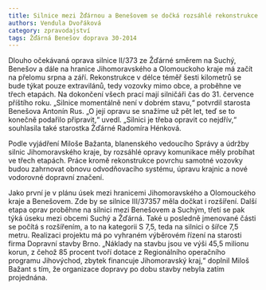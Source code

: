 ```yaml
---
title: Silnice mezi Žďárnou a Benešovem se dočká rozsáhlé rekonstrukce
authors: Vendula Dvořáková
category: zpravodajství
tags: Žďárná Benešov doprava 30-2014 
---
```


Dlouho očekávaná oprava silnice II/373 ze Žďárné směrem na Suchý, Benešov a dále na hranice Jihomoravského  a Olomouckoho kraje má začít na přelomu srpna a září. Rekonstrukce v délce téměř šesti kilometrů se bude týkat pouze extravilánů, tedy vozovky mimo obce, a proběhne ve třech etapách. Na dokončení všech prací mají silničáři čas do 31. července příštího roku.
„Silnice momentálně není v dobrém stavu,“ potvrdil starosta Benešova Antonín Rus. „O její opravu se snažíme už pět let, teď se to konečně podařilo připravit,“ uvedl. „Silnici je třeba opravit co nejdřív,“ souhlasila také starostka Žďárné Radomíra Hénková.

Podle vyjádření Miloše Bažanta, blanenského vedoucího Správy a údržby silnic Jihomoravského kraje, by rozsáhlé opravy komunikace měly probíhat ve třech etapách. Práce kromě rekonstrukce povrchu samotné vozovky budou zahrnovat obnovu odvodňovacího systému, úpravu krajnic a nové vodorovné dopravní značení.

Jako první je v plánu úsek mezi hranicemi Jihomoravského a Olomouckého kraje a Benešovem. Zde by se silnice III/37357 měla dočkat i rozšíření. Další etapa oprav proběhne na silnici mezi Benešovem a Suchým, třetí se pak týká úseku mezi obcemi Suchý a Žďárná. Také u posledně jmenované části se počítá s rozšířením, a to na kategorii S 7,5, teda na silnici o šířce 7,5 metru.
Realizaci projektu má po vyhraném výběrovém řízení na starosti firma Dopravní stavby Brno. „Náklady na stavbu jsou ve výši 45,5 milionu korun, z čehož 85 procent tvoří dotace z Regionálního operačního programu Jihovýchod, zbytek financuje Jihomoravský kraj,“ doplnil Miloš Bažant s tím, že organizace dopravy po dobu stavby nebyla zatím projednána.